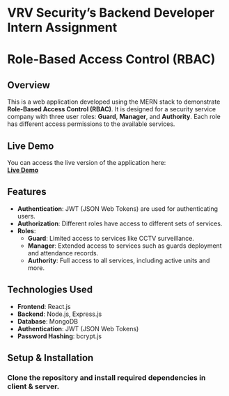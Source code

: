 # VRV Security’s Backend Developer Intern Assignment

# Role-Based Access Control (RBAC)

## Overview

This is a web application developed using the MERN stack to demonstrate **Role-Based Access Control (RBAC)**. It is designed for a security service company with three user roles: **Guard**, **Manager**, and **Authority**. Each role has different access permissions to the available services.

## Live Demo

You can access the live version of the application here:  
[**Live Demo**](https://vrv-assignment-swe.onrender.com/)

## Features

- **Authentication**: JWT (JSON Web Tokens) are used for authenticating users.
- **Authorization**: Different roles have access to different sets of services.
- **Roles**:
  - **Guard**: Limited access to services like CCTV surveillance.
  - **Manager**: Extended access to services such as guards deployment and attendance records.
  - **Authority**: Full access to all services, including active units and more.

## Technologies Used

- **Frontend**: React.js
- **Backend**: Node.js, Express.js
- **Database**: MongoDB
- **Authentication**: JWT (JSON Web Tokens)
- **Password Hashing**: bcrypt.js

## Setup & Installation

### Clone the repository and install required dependencies in client & server.
